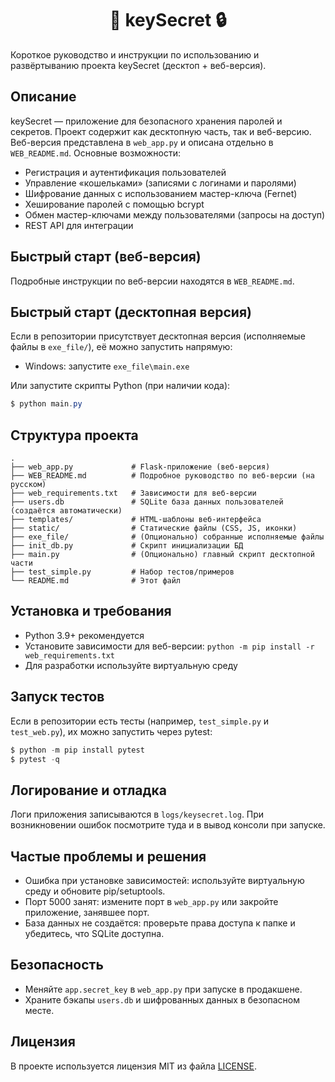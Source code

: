 <h1 align="center">🔑 keySecret 🔒</h1>

Короткое руководство и инструкции по использованию и развёртыванию проекта keySecret (десктоп + веб-версия).

## Описание

keySecret — приложение для безопасного хранения паролей и секретов. Проект содержит как десктопную часть, так и веб-версию. Веб-версия представлена в `web_app.py` и описана отдельно в `WEB_README.md`.
Основные возможности:

-   Регистрация и аутентификация пользователей
-   Управление «кошельками» (записями с логинами и паролями)
-   Шифрование данных с использованием мастер-ключа (Fernet)
-   Хеширование паролей с помощью bcrypt
-   Обмен мастер-ключами между пользователями (запросы на доступ)
-   REST API для интеграции

## Быстрый старт (веб-версия)

Подробные инструкции по веб-версии находятся в `WEB_README.md`.

## Быстрый старт (десктопная версия)

Если в репозитории присутствует десктопная версия (исполняемые файлы в `exe_file/`), её можно запустить напрямую:

-   Windows: запустите `exe_file\main.exe`

Или запустите скрипты Python (при наличии кода):

```powershell
$ python main.py
```

## Структура проекта

```
.
├── web_app.py             # Flask-приложение (веб-версия)
├── WEB_README.md          # Подробное руководство по веб-версии (на русском)
├── web_requirements.txt   # Зависимости для веб-версии
├── users.db               # SQLite база данных пользователей (создаётся автоматически)
├── templates/             # HTML-шаблоны веб-интерфейса
├── static/                # Статические файлы (CSS, JS, иконки)
├── exe_file/              # (Опционально) собранные исполняемые файлы
├── init_db.py             # Скрипт инициализации БД
├── main.py                # (Опционально) главный скрипт десктопной части
├── test_simple.py         # Набор тестов/примеров
└── README.md              # Этот файл
```

## Установка и требования

-   Python 3.9+ рекомендуется
-   Установите зависимости для веб-версии: `python -m pip install -r web_requirements.txt`
-   Для разработки используйте виртуальную среду

## Запуск тестов

Если в репозитории есть тесты (например, `test_simple.py` и `test_web.py`), их можно запустить через pytest:

```powershell
$ python -m pip install pytest
$ pytest -q
```

## Логирование и отладка

Логи приложения записываются в `logs/keysecret.log`. При возникновении ошибок посмотрите туда и в вывод консоли при запуске.

## Частые проблемы и решения

-   Ошибка при установке зависимостей: используйте виртуальную среду и обновите pip/setuptools.
-   Порт 5000 занят: измените порт в `web_app.py` или закройте приложение, занявшее порт.
-   База данных не создаётся: проверьте права доступа к папке и убедитесь, что SQLite доступна.

## Безопасность

-   Меняйте `app.secret_key` в `web_app.py` при запуске в продакшене.
-   Храните бэкапы `users.db` и шифрованных данных в безопасном месте.

## Лицензия

В проекте используется лицензия MIT из файла [LICENSE](https://github.com/Ural-Letov/keysecret/blob/main/LICENSE).
